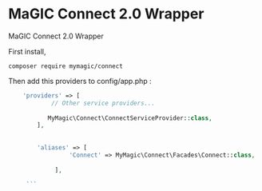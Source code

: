 # MaGIC Connect 2.0 Wrapper

MaGIC Connect 2.0 Wrapper

First install,

`composer require mymagic/connect
`

Then add this providers to config/app.php : 

 ```php 
     'providers' => [
             // Other service providers...
         
            MyMagic\Connect\ConnectServiceProvider::class,
         ], 
         
         
         'aliases' => [
                  'Connect' => MyMagic\Connect\Facades\Connect::class,
          
              ],

      ```
